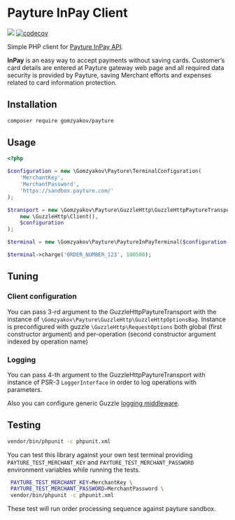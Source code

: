 # Payture InPay Client

![](https://img.shields.io/github/v/release/gomzyakov/payture)
[![codecov](https://codecov.io/gh/gomzyakov/payture/branch/main/graph/badge.svg?token=Pl2pgKZ5os)](https://codecov.io/gh/gomzyakov/payture)

Simple PHP client for [Payture InPay API](https://payture.com/en/api/#inpay_).

**InPay** is an easy way to accept payments without saving cards. Customer’s card details are entered at Payture
gateway web page and all required data security is provided by Payture, saving Merchant efforts and expenses related
to card information protection.

## Installation

```bash
composer require gomzyakov/payture
```

## Usage

```php
<?php

$configuration = new \Gomzyakov\Payture\TerminalConfiguration(
    'MerchantKey',
    'MerchantPassword',
    'https://sandbox.payture.com/'
);

$transport = new \Gomzyakov\Payture\GuzzleHttp\GuzzleHttpPaytureTransport(
    new \GuzzleHttp\Client(),
    $configuration
);

$terminal = new \Gomzyakov\Payture\PaytureInPayTerminal($configuration, $transport);

$terminal->charge('ORDER_NUMBER_123', 100500);
```

## Tuning

### Client configuration

You can pass 3-rd argument to the GuzzleHttpPaytureTransport with the instance of `\Gomzyakov\Payture\GuzzleHttp\GuzzleHttpOptionsBag`.
Instance is preconfigured with guzzle `\GuzzleHttp\RequestOptions` both global (first constructor argument) and per-operation
(second constructor argument indexed by operation name)

### Logging

You can pass 4-th argument to the GuzzleHttpPaytureTransport with instance of PSR-3 `LoggerInterface`
in order to log operations with parameters.

Also you can configure generic Guzzle [logging middleware](http://docs.guzzlephp.org/en/stable/handlers-and-middleware.html).

## Testing

```bash
vendor/bin/phpunit -c phpunit.xml
```

You can test this library against your own test terminal providing `PAYTURE_TEST_MERCHANT_KEY` and `PAYTURE_TEST_MERCHANT_PASSWORD`
environment variables while running the tests.

```bash
 PAYTURE_TEST_MERCHANT_KEY=MerchantKey \
 PAYTURE_TEST_MERCHANT_PASSWORD=MerchantPassword \
 vendor/bin/phpunit -c phpunit.xml
```

These test will run order processing sequence against payture sandbox.
